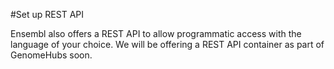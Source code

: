 #Set up REST API

Ensembl also offers a REST API to allow programmatic access with the language of your choice. We will be offering a REST API container as part of GenomeHubs soon.